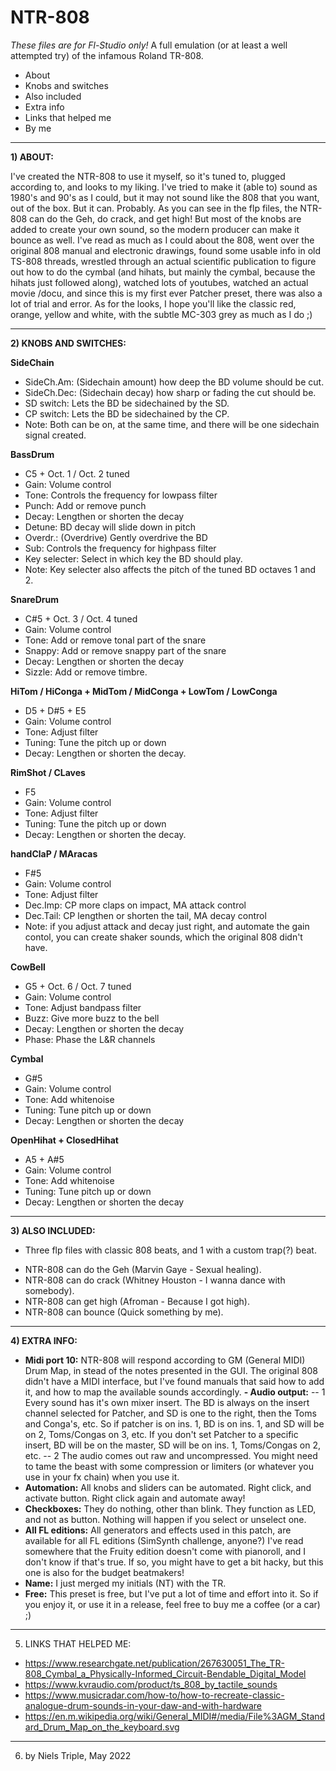 # NTR-808
_These files are for Fl-Studio only!_ 
A full emulation (or at least a well attempted try) of the infamous Roland TR-808.

- About
- Knobs and switches
- Also included
- Extra info
- Links that helped me
- By me

---

**1) ABOUT:**

I've created the NTR-808 to use it myself, so it's tuned to, plugged according to, and looks to my liking.
I've tried to make it (able to) sound as 1980's and 90's as I could, but it may not sound like the 808 that you want, out of the box. But it can. Probably. 
As you can see in the flp files, the NTR-808 can do the Geh, do crack, and get high! But most of the knobs are added to create your own sound, so the modern producer can make it bounce as well.
I've read as much as I could about the 808, went over the original 808 manual and electronic drawings, found some usable info in old TS-808 threads, wrestled through an actual scientific publication to figure out how to do the cymbal (and hihats, but mainly the cymbal, because the hihats just followed along), watched lots of youtubes, watched an actual movie /docu, and since this is my first ever Patcher preset, there was also a lot of trial and error.
As for the looks, I hope you'll like the classic red, orange, yellow and white, with the subtle MC-303 grey as much as I do ;)

---

**2) KNOBS AND SWITCHES:**

**SideChain**
- SideCh.Am: (Sidechain amount) how deep the BD volume should be cut.
- SideCh.Dec: (Sidechain decay) how sharp or fading the cut should be.
- SD switch: Lets the BD be sidechained by the SD.
- CP switch: Lets the BD be sidechained by the CP.
- Note: Both can be on, at the same time, and there will be one sidechain signal created.

**BassDrum**
- C5 + Oct. 1 / Oct. 2 tuned
- Gain: Volume control
- Tone: Controls the frequency for lowpass filter
- Punch: Add or remove punch
- Decay: Lengthen or shorten the decay
- Detune: BD decay will slide down in pitch
- Overdr.: (Overdrive) Gently overdrive the BD
- Sub: Controls the frequency for highpass filter
- Key selecter: Select in which key the BD should play.
- Note: Key selecter also affects the pitch of the tuned BD octaves 1 and 2.

**SnareDrum**
- C#5 + Oct. 3 / Oct. 4 tuned
- Gain: Volume control
- Tone: Add or remove tonal part of the snare
- Snappy: Add or remove snappy part of the snare
- Decay: Lengthen or shorten the decay
- Sizzle: Add or remove timbre.

**HiTom / HiConga + MidTom / MidConga + LowTom / LowConga**
- D5 + D#5 + E5
- Gain: Volume control
- Tone: Adjust filter
- Tuning: Tune the pitch up or down
- Decay: Lengthen or shorten the decay.

**RimShot / CLaves**
 - F5
- Gain: Volume control
- Tone: Adjust filter
- Tuning: Tune the pitch up or down
- Decay: Lengthen or shorten the decay.

**handClaP / MAracas**
- F#5
- Gain: Volume control
- Tone: Adjust filter
- Dec.Imp: CP more claps on impact, MA attack control
- Dec.Tail: CP lengthen or shorten the tail, MA decay control
- Note: if you adjust attack and decay just right, and automate the gain contol, you can create shaker sounds, which the original 808 didn't have.

**CowBell**
- G5 + Oct. 6 / Oct. 7 tuned
- Gain: Volume control
- Tone: Adjust bandpass filter
- Buzz: Give more buzz to the bell
- Decay: Lengthen or shorten the decay
- Phase: Phase the L&R channels

**Cymbal**
- G#5
- Gain: Volume control
- Tone: Add whitenoise
- Tuning: Tune pitch up or down
- Decay: Lengthen or shorten the decay

**OpenHihat + ClosedHihat**
- A5 + A#5
- Gain: Volume control
- Tone: Add whitenoise
- Tuning: Tune pitch up or down
- Decay: Lengthen or shorten the decay

---

**3) ALSO INCLUDED:**

+ Three flp files with classic 808 beats, and 1 with a custom trap(?) beat.
- NTR-808 can do the Geh (Marvin Gaye - Sexual healing).
- NTR-808 can do crack (Whitney Houston - I wanna dance with somebody).
- NTR-808 can get high (Afroman - Because I got high).
- NTR-808 can bounce (Quick something by me).

---

**4) EXTRA INFO:**

- **Midi port 10:** NTR-808 will respond according to GM (General MIDI) Drum Map, in stead of the notes presented in the GUI. The original 808 didn't have a MIDI interface, but I've found manuals that said how to add it, and how to map the available sounds accordingly.
**- Audio output:** 
-- 1 Every sound has it's own mixer insert. The BD is always on the insert channel selected for Patcher, and SD is one to the right, then the Toms and Conga's, etc.
So if patcher is on ins. 1, BD is on ins. 1, and SD will be on 2, Toms/Congas on 3, etc. If you don't set Patcher to a specific insert, BD will be on the master, SD will be on ins. 1, Toms/Congas on 2, etc.
-- 2 The audio comes out raw and uncompressed. You might need to tame the beast with some compression or limiters (or whatever you use in your fx chain) when you use it. 
- **Automation:** All knobs and sliders can be automated. Right click, and activate button. Right click again and automate away!
- **Checkboxes:** They do nothing, other than blink. They function as LED, and not as button. Nothing will happen if you select or unselect one.
- **All FL editions:** All generators and effects used in this patch, are available for all FL editions (SimSynth challenge, anyone?)
I've read somewhere that the Fruity edition doesn't come with pianoroll, and I don't know if that's true. If so, you might have to get a bit hacky, but this one is also for the budget beatmakers!
- **Name:** I just merged my initials (NT) with the TR.
- **Free:** This preset is free, but I've put a lot of time and effort into it. So if you enjoy it, or use it in a release, feel free to buy me a coffee (or a car) ;) 

--- 

5) LINKS THAT HELPED ME:
- https://www.researchgate.net/publication/267630051_The_TR-808_Cymbal_a_Physically-Informed_Circuit-Bendable_Digital_Model
- https://www.kvraudio.com/product/ts_808_by_tactile_sounds
- https://www.musicradar.com/how-to/how-to-recreate-classic-analogue-drum-sounds-in-your-daw-and-with-hardware
- https://en.m.wikipedia.org/wiki/General_MIDI#/media/File%3AGM_Standard_Drum_Map_on_the_keyboard.svg

---

6) by Niels Triple, May 2022
